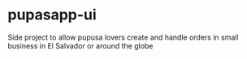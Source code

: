 # pupasapp-ui
Side project to allow pupusa lovers create and handle orders in small business in El Salvador or around the globe
